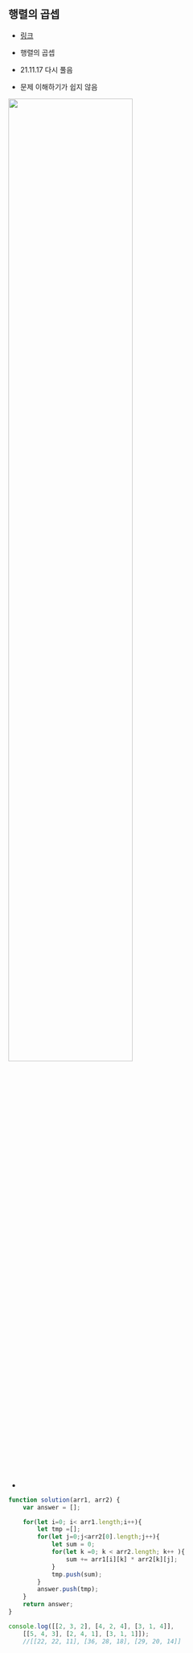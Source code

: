 ## 행렬의 곱셉

- [링크](https://programmers.co.kr/learn/courses/30/lessons/12949)

- 행렬의 곱셉
- 21.11.17 다시 풀음
- 문제 이해하기가 쉽지 않음

<img src="https://user-images.githubusercontent.com/80729831/142031897-b0f89ed0-7f6c-46c6-83b8-e425a89bd4b4.png" width="70%">

- 
```js
function solution(arr1, arr2) {
    var answer = [];

    for(let i=0; i< arr1.length;i++){
        let tmp =[];
        for(let j=0;j<arr2[0].length;j++){
            let sum = 0;
            for(let k =0; k < arr2.length; k++ ){
                sum += arr1[i][k] * arr2[k][j];
            }
            tmp.push(sum);
        }
        answer.push(tmp);
    }
    return answer;
}

console.log([[2, 3, 2], [4, 2, 4], [3, 1, 4]],
    [[5, 4, 3], [2, 4, 1], [3, 1, 1]]);
    //[[22, 22, 11], [36, 28, 18], [29, 20, 14]]
```